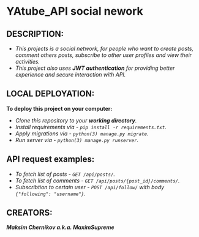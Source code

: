 # YAtube_API social nework



## DESCRIPTION:

- _This projects is a social network, for people who want to create posts, comment others posts, subscribe to other user profiles and view their activities._
- _This project also uses ***JWT authentication*** for providing better experience and secure interaction with API._



## LOCAL DEPLOYATION:

**To deploy this project on your computer:**
- _Clone this repository to your ***working directory***._
- _Install requirements via - `pip install -r requirements.txt`._
- _Apply migrations via - `python(3) manage.py migrate`._
- _Run server via - `python(3) manage.py runserver`._



## API request examples:

- _To fetch list of posts - `GET /api/posts/`._
- _To fetch list of comments - `GET /api/posts/{post_id}/comments/`._
- _Subscribtion to certain user - `POST /api/follow/` with body `{"following": "username"}`._



## CREATORS:

***Maksim Chernikov a.k.a. MaximSupreme***
